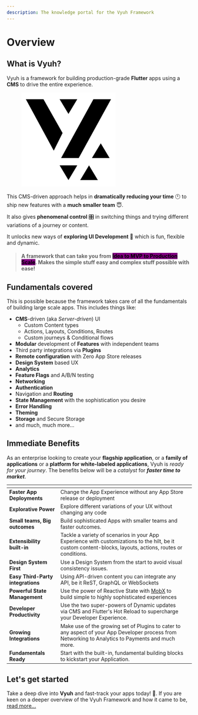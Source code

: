 ```yaml
---
description: The knowledge portal for the Vyuh Framework
---
```


# Overview

## What is Vyuh?

Vyuh is a framework for building production-grade **Flutter** apps using a **CMS** to drive the entire experience.

<figure><img src=".gitbook/assets/logo light.png" alt=""><figcaption></figcaption></figure>

This CMS-driven approach helps in **dramatically reducing your time** 🕛 to ship new features with a **much smaller team** 😇.&#x20;

It also gives **phenomenal control** 🎛️ in switching things and trying different variations of a journey or content.&#x20;

It unlocks new ways of **exploring UI Development** 🌈 which is fun, flexible and dynamic.

> #### A framework that can take you from <mark style="background-color:purple;">Idea to MVP to Production Scale</mark>. Makes the simple stuff easy and complex stuff possible with ease!

## Fundamentals covered <a href="#fundamentals-covered" id="fundamentals-covered"></a>

This is possible because the framework takes care of all the fundamentals of building large scale apps. This includes things like:

* **CMS**-driven (aka _Server-driven_) UI
  * Custom Content types
  * Actions, Layouts, Conditions, Routes
  * Custom journeys & Conditional flows
* **Modular** development of **Features** with independent teams
* Third party integrations via **Plugins**
* **Remote configuration** with Zero App Store releases
* **Design System** based UX
* **Analytics**
* **Feature Flags** and A/B/N testing
* **Networking**
* **Authentication**
* Navigation and **Routing**
* **State Management** with the sophistication you desire
* **Error Handling**
* **Theming**
* **Storage** and Secure Storage
* and much, much more...

## Immediate Benefits

As an enterprise looking to create your **flagship application**, or a **family of applications** or a **platform for white-labeled applications**, Vyuh is _ready for your journey_. The benefits below will be a _catalyst_ for _**faster time to market**_.

<table data-view="cards"><thead><tr><th></th><th></th><th></th></tr></thead><tbody><tr><td><strong>Faster App Deployments</strong></td><td>Change the App Experience without any App Store release or deployment</td><td></td></tr><tr><td><strong>Explorative Power</strong></td><td>Explore different variations of your UX without changing any code</td><td></td></tr><tr><td><strong>Small teams, Big outcomes</strong></td><td>Build sophisticated Apps with smaller teams and faster outcomes.</td><td></td></tr><tr><td><strong>Extensibility built-in</strong></td><td>Tackle a variety of scenarios in your App Experience with customizations to the hilt, be it custom content-blocks, layouts, actions, routes or conditions.</td><td></td></tr><tr><td><strong>Design System First</strong></td><td>Use a Design System from the start to avoid visual consistency issues.</td><td></td></tr><tr><td><strong>Easy Third-Party integrations</strong></td><td>Using API-driven content you can integrate any API, be it ReST, GraphQL or WebSockets</td><td></td></tr><tr><td><strong>Powerful State Management</strong></td><td>Use the power of Reactive State with <a href="https://pub.dev/packages/mobx">MobX</a> to build simple to highly sophisticated experiences</td><td></td></tr><tr><td><strong>Developer Productivity</strong></td><td>Use the two super-powers of Dynamic updates via CMS and Flutter's Hot Reload to supercharge your Developer Experience.</td><td></td></tr><tr><td><strong>Growing Integrations</strong></td><td>Make use of the growing set of Plugins to cater to any aspect of your App Developer process from Networking to Analytics to Payments and much more.</td><td></td></tr><tr><td><strong>Fundamentals Ready</strong></td><td>Start with the built-in, fundamental building blocks to kickstart your Application.</td><td></td></tr></tbody></table>

## Let's get started

Take a deep dive into **Vyuh** and fast-track your apps today! 🚀. If you are keen on a deeper overview of the Vyuh Framework and how it came to be, [read more...](concepts/what-is-vyuh/)
